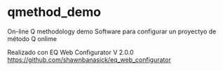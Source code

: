 # qmethod_demo
On-line Q methodology demo
Software para configurar un proyectyo de método Q onlime

Realizado con EQ Web Configurator V 2.0.0
https://github.com/shawnbanasick/eq_web_configurator
